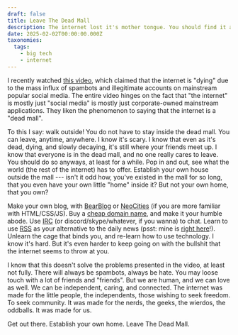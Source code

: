 ```yaml
---
draft: false
title: Leave The Dead Mall
description: The internet lost it's mother tongue. You should find it again.
date: 2025-02-02T00:00:00.000Z
taxonomies:
  tags:
    - big tech
    - internet
---
```


I recently watched [this video](https://www.youtube.com/watch?v=5gNLViWfCA0), which claimed that the internet is "dying" due to the mass influx of spambots and illegitimate accounts on mainstream popular social media. The entire video hinges on the fact that "the internet" is mostly just "social media" is mostly just corporate-owned mainstream applications. They liken the phenomenon to saying that the internet is a "dead mall".

To this I say: walk outside! You do not have to stay inside the dead mall. You can leave, anytime, anywhere. I know it's scary. I know that even as it's dead, dying, and slowly decaying, it's still where your friends meet up. I know that everyone is in the dead mall, and no one really cares to leave. You should do so anyways, at least for a while. Pop in and out, see what the world (the rest of the internet) has to offer. Establish your own house outside the mall --- isn't it odd how, you've existed in the mall for so long, that you even have your own little "home" inside it? But not your own home, that you own?

Make your own blog, with [BearBlog](https://bearblog.dev/) or [NeoCities](https://neocities.org/) (if you are more familiar with HTML/CSS/JS). Buy a [cheap domain name](https://tld-list.com/), and make it your humble abode. Use [IRC](https://en.wikipedia.org/wiki/IRC) (or discord/skype/whatever, if you wanna) to chat. Learn to use [RSS](https://en.wikipedia.org/wiki/RSS) as your alternative to the daily news (psst: mine is [right here](/rss.xml)!). Unlearn the cage that binds you, and re-learn how to use technology. I know it's hard. But it's even harder to keep going on with the bullshit that the internet seems to throw at you.

I know that this doesn't solve the problems presented in the video, at least not fully. There will always be spambots, always be hate. You may loose touch with a lot of friends and "friends". But we are human, and we can love as well. We can be independent, caring, and connected. The internet was made for the little people, the independents, those wishing to seek freedom. To seek community. It was made for the nerds, the geeks, the wierdos, the oddballs. It was made for us.

Get out there. Establish your own home. Leave The Dead Mall.
